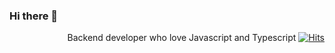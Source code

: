 ### Hi there 👋
<div align="right">
  <span>Backend developer who love Javascript and Typescript</span>
  <a href="https://hits.sh/github.com/silentsoft/hits/"><img alt="Hits" src="https://hits.sh/github.com/kosooyoul.svg?label=Hits&color=35cfcf"/></a>
</div>

<!--
**kosooyoul/kosooyoul** is a ✨ _special_ ✨ repository because its `README.md` (this file) appears on your GitHub profile.

Here are some ideas to get you started:

- 🔭 I’m currently working on ...
- 🌱 I’m currently learning ...
- 👯 I’m looking to collaborate on ...
- 🤔 I’m looking for help with ...
- 💬 Ask me about ...
- 📫 How to reach me: ...
- 😄 Pronouns: ...
- ⚡ Fun fact: ...
-->
